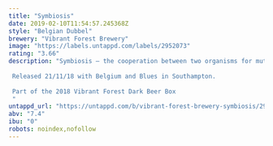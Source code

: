 ```yaml
---
title: "Symbiosis"
date: 2019-02-10T11:54:57.245368Z
style: "Belgian Dubbel"
brewery: "Vibrant Forest Brewery"
image: "https://labels.untappd.com/labels/2952073"
rating: "3.66"
description: "Symbiosis – the cooperation between two organisms for mutual benefit.  In this example, Vibrant Forest and Unity Brew Co getting giddy over sugars and spice and everything noice.  We blended aromatic malts to create a complex grist and  fermented it on an Unity's Abbey yeast.  Orange peel, raisins, and nutmeg went into the boil to enrich this broth with all the flavours of the season.    Released 21/11/18 with Belgium and Blues in Southampton.   Part of the 2018 Vibrant Forest Dark Beer Box "
untappd_url: "https://untappd.com/b/vibrant-forest-brewery-symbiosis/2952073"
abv: "7.4"
ibu: "0"
robots: noindex,nofollow
---
```

